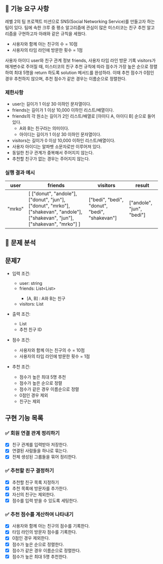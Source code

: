 ## 🚀 기능 요구 사항

레벨 2의 팀 프로젝트 미션으로 SNS(Social Networking Service)를 만들고자 하는 팀이 있다. 팀에 속한 크루 중 평소 알고리즘에 관심이 많은 미스터코는 친구 추천 알고리즘을 구현하고자 아래와 같은 규칙을 세웠다.

- 사용자와 함께 아는 친구의 수 = 10점 
- 사용자의 타임 라인에 방문한 횟수 = 1점

사용자 아이디 user와 친구 관계 정보 friends, 사용자 타임 라인 방문 기록 visitors가 매개변수로 주어질 때, 미스터코의 친구 추천 규칙에 따라 점수가 가장 높은 순으로 정렬하여 최대 5명을 return 하도록 solution 메서드를 완성하라. 이때 추천 점수가 0점인 경우 추천하지 않으며, 추천 점수가 같은 경우는 이름순으로 정렬한다.

### 제한사항

- user는 길이가 1 이상 30 이하인 문자열이다.
- friends는 길이가 1 이상 10,000 이하인 리스트/배열이다.
- friends의 각 원소는 길이가 2인 리스트/배열로 [아이디 A, 아이디 B] 순으로 들어있다.
  - A와 B는 친구라는 의미이다.
  - 아이디는 길이가 1 이상 30 이하인 문자열이다.
- visitors는 길이가 0 이상 10,000 이하인 리스트/배열이다.
- 사용자 아이디는 알파벳 소문자로만 이루어져 있다.
- 동일한 친구 관계가 중복해서 주어지지 않는다.
- 추천할 친구가 없는 경우는 주어지지 않는다.

### 실행 결과 예시

| user | friends | visitors | result |
| --- | --- | --- | --- |
| "mrko" | [ ["donut", "andole"], ["donut", "jun"], ["donut", "mrko"], ["shakevan", "andole"], ["shakevan", "jun"], ["shakevan", "mrko"] ] | ["bedi", "bedi", "donut", "bedi", "shakevan"] | ["andole", "jun", "bedi"] |

## 📌 문제 분석

## 문제7

+ 입력 조건:
  + user: string
  + friends: List<List<String>>
    + [A, B] : A와 B는 친구
  + visitors: List<String>


+ 출력 조건:
  + List<String>
  + 추천 친구 ID


+ 점수 조건:
  + 사용자와 함께 아는 친구의 수 = 10점
  + 사용자의 타임 라인에 방문한 횟수 = 1점


+ 추천 조건:
  + 점수가 높은 최대 5명 추천
  + 점수가 높은 순으로 정렬
  + 점수가 같은 경우 이름순으로 정렬
  + 0점인 경우 제외
  + 친구는 제외

## 구현 기능 목록

### ✅ 회원 연결 관계 정리하기
+ [x] 친구 관계를 입력받아 저장한다.
+ [x] 연결된 사람들을 하나로 묶는다.
+ [x] 전체 생성된 그룹들을 묶어 정리한다.

### ✅ 추천할 친구 결정하기
+ [x] 추천할 친구 목록 지정하기
+ [x] 추천 목록에 방문자를 추가한다.
+ [x] 자신의 친구는 제외한다.
+ [x] 점수를 입력 받을 수 있도록 세팅한다.

### ✅ 추천 점수를 계산하여 나타내기
+ [x] 사용자와 함께 아는 친구의 점수를 기록한다.
+ [x] 타임 라인의 방문자 점수를 기록한다.
+ [x] 0점인 경우 제외한다.
+ [x] 점수가 높은 순으로 정렬한다.
+ [x] 점수가 같은 경우 이름순으로 정렬한다.
+ [x] 점수가 높은 최대 5명 추천한다.
